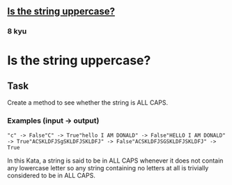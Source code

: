<h2><a href=https://www.codewars.com/kata/56cd44e1aa4ac7879200010b/train/csharp target="_blank">Is the string uppercase?</a></h2><h3>8 kyu</h3><h1 id="is-the-string-uppercase">Is the string uppercase?</h1><h2 id="task">Task</h2><p>Create a method to see whether the string is ALL CAPS.</p><h3 id="examples-input---output">Examples (input -&gt; output)</h3><pre><code>"c" -&gt; False"C" -&gt; True"hello I AM DONALD" -&gt; False"HELLO I AM DONALD" -&gt; True"ACSKLDFJSgSKLDFJSKLDFJ" -&gt; False"ACSKLDFJSGSKLDFJSKLDFJ" -&gt; True</code></pre><p>In this Kata, a string is said to be in ALL CAPS whenever it does not contain any lowercase letter so any string containing no letters at all is trivially considered to be in ALL CAPS.</p>